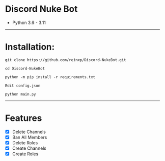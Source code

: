 # Discord Nuke Bot
* Python 3.6 - 3.11
***
# Installation:
```console
git clone https://github.com/reinxp/Discord-NukeBot.git

cd Discord-NukeBot

python -m pip install -r requirements.txt

Edit config.json

python main.py
```

***
# Features
 - [x] Delete Channels
 - [x] Ban All Members
 - [x] Delete Roles
 - [x] Create Channels
 - [x] Create Roles
